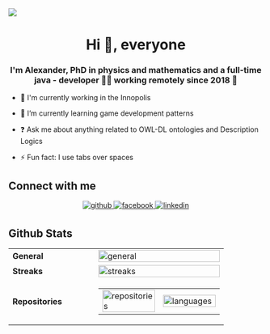 <div align="left">
  <img src="https://komarev.com/ghpvc/?username=ololx&&style=flat-square"/>
</div> 

**<h1 align="center">Hi 👋, everyone</h1>**  
  
### <h3 align="center">I'm Alexander, PhD in physics and mathematics and a full-time java - developer 👨‍💻 working remotely since 2018 🚀</h3>  
  
- 🔭 I'm currently working in the Innopolis  

- 🌱 I’m currently learning game development patterns  

- ❓ Ask me about anything related to OWL-DL ontologies and Description Logics  

- ⚡ Fun fact: I use tabs over spaces  

## Connect with me  
<div align="center">
  <a href="https://github.com/ololx" target="_blank">
    <img src=https://img.shields.io/badge/github-%2324292e.svg?&style=for-the-badge&logo=github&logoColor=white alt=github style="margin-bottom: 5px;" />
  </a>
  <a href="https://www.facebook.com/alexandr.kropotin.9" target="_blank">
    <img src=https://img.shields.io/badge/facebook-%232E87FB.svg?&style=for-the-badge&logo=facebook&logoColor=white alt=facebook style="margin-bottom: 5px;" />
  </a>
  <a href="https://linkedin.com/in/alexander-kropotin-a5107a195" target="_blank">
    <img src=https://img.shields.io/badge/linkedin-%231E77B5.svg?&style=for-the-badge&logo=linkedin&logoColor=white alt=linkedin style="margin-bottom: 5px;" />
  </a>
</div>   


## Github Stats
<table align="center" width="100%">
  <tr>
    <td width="40%"><b>General</b></td>
    <td width="60%"><img align="center" src="https://github-readme-stats.vercel.app/api?username=ololx&show_icons=true&count_private=true" alt="general" width="100%" /></td>
  </tr>
  <tr>
    <td width="40%"><b>Streaks</b></td>
    <td width="60%"><img align="center" src="https://github-readme-streak-stats.herokuapp.com/?user=ololx" alt="streaks" width="100%" /></td>
  </tr>
  <tr>
    <td width="40%"><b>Repositories</b></td>
    <td width="60%">
      <table width="100%">
        <tr>
          <td width="50%"><img src="https://github-profile-trophy.vercel.app/?username=ololx&title=Repositories" alt="repositories" width="100%" /></td>
          <td width="50%"><img src="https://github-readme-stats.vercel.app/api/top-langs/?username=ololx" alt="languages" width="100%" /></td>
        </tr>
      </table>
    </td>  
  </tr>
</table>
